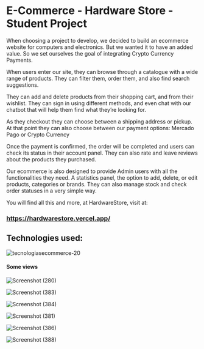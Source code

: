# E-Commerce - Hardware Store - Student Project

When choosing a project to develop, we decided to build an ecommerce website for computers and electronics.
But we wanted it to have an added value. So we set ourselves the goal of integrating Crypto Currency Payments.

When users enter our site, they can browse through a catalogue with a wide range of products. They can filter them, order them, and also find search suggestions.

They can add and delete products from their shopping cart, and from their wishlist. They can sign in using different methods, and even chat with our chatbot 
that will help them find what they’re looking for.

As they checkout they can choose between a shipping address or pickup. At that point they can also choose between our payment options: 
Mercado Pago or Crypto Currency

Once the payment is confirmed, the order will be completed and users can check its status in their account panel. They can also rate and leave reviews about the products they purchased. 

Our ecommerce is also designed to provide Admin users with all the functionalities they need.
A statistics panel, the option to add, delete, or edit products, categories or brands.
They can also manage stock and check order statuses in a very simple way.

You will find all this and more, at HardwareStore, visit at:

### https://hardwarestore.vercel.app/

## Technologies used:

![tecnologiasecommerce-20](https://user-images.githubusercontent.com/77625247/131031908-f80ab917-4956-45e9-941e-c34c5f3114c4.png)


#### Some views

![Screenshot (280)](https://user-images.githubusercontent.com/77625247/131029467-ef5d16e6-87b7-41a6-b4e1-4cfd24cf5c7f.png)

![Screenshot (383)](https://user-images.githubusercontent.com/77625247/131030498-a8918c08-6cb4-4cc6-8585-f45a0bbdc134.png)

![Screenshot (384)](https://user-images.githubusercontent.com/77625247/131030558-666a968e-0a06-46a1-8c3c-f7253e373bc2.png)

![Screenshot (381)](https://user-images.githubusercontent.com/77625247/131030528-468c3c83-91ce-48a5-8e35-7242b30cd0b7.png)

![Screenshot (386)](https://user-images.githubusercontent.com/77625247/131030576-1e2b7333-0a5c-4a97-8423-f77788ac02f7.png)

![Screenshot (388)](https://user-images.githubusercontent.com/77625247/131030591-637258dd-2a5f-4846-96d8-884ca518efbe.png)

